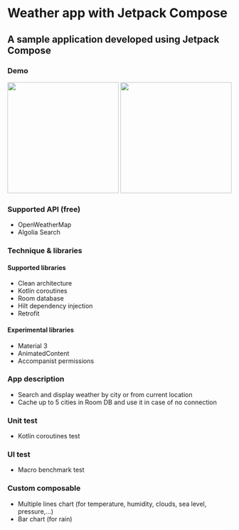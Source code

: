 # Weather app with Jetpack Compose
A sample application developed using Jetpack Compose
---
### Demo
<p>
<img src="/attachments/home_screen.gif" width="250" />
<img src="/attachments/detail_screen.gif" width="250" />
</p>

### Supported API (free)

- OpenWeatherMap
- Algolia Search

### Technique & libraries

#### Supported libraries

- Clean architecture
- Kotlin coroutines
- Room database
- Hilt dependency injection
- Retrofit

#### Experimental libraries

- Material 3
- AnimatedContent
- Accompanist permissions

### App description

- Search and display weather by city or from current location
- Cache up to 5 cities in Room DB and use it in case of no connection

### Unit test

- Kotlin coroutines test

### UI test

- Macro benchmark test

### Custom composable
- Multiple lines chart (for temperature, humidity, clouds, sea level, pressure,...)
- Bar chart (for rain)
